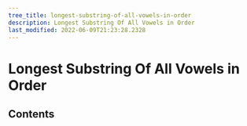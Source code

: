 ```yaml
---
tree_title: longest-substring-of-all-vowels-in-order
description: Longest Substring Of All Vowels in Order
last_modified: 2022-06-09T21:23:28.2328
---
```


# Longest Substring Of All Vowels in Order

## Contents
